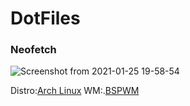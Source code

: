 # DotFiles

### Neofetch

![Screenshot from 2021-01-25 19-58-54](https://user-images.githubusercontent.com/77987469/105752648-d96c4400-5f47-11eb-8fda-6c0c7e272000.png)

Distro:[Arch Linux](https://www.archlinux.org/)
WM:.[BSPWM](https://github.com/baskerville/bspwm)
